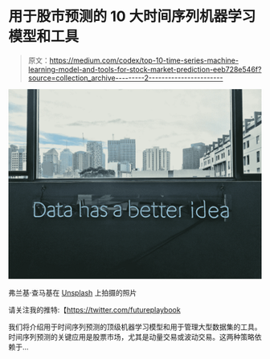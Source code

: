 # 用于股市预测的 10 大时间序列机器学习模型和工具

> 原文：<https://medium.com/codex/top-10-time-series-machine-learning-model-and-tools-for-stock-market-prediction-eeb728e546f?source=collection_archive---------2----------------------->

![](img/74da23403186e1f964b3791c609a9afb.png)

弗兰基·查马基在 [Unsplash](https://unsplash.com?utm_source=medium&utm_medium=referral) 上拍摄的照片

请关注我的推特:【https://twitter.com/futureplaybook 

我们将介绍用于时间序列预测的顶级机器学习模型和用于管理大型数据集的工具。时间序列预测的关键应用是股票市场，尤其是动量交易或波动交易。这两种策略依赖于…